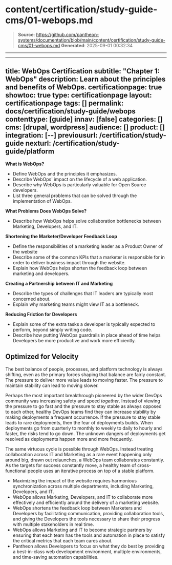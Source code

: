 # content/certification/study-guide-cms/01-webops.md

> **Source**: https://github.com/pantheon-systems/documentation/blob/main/content/certification/study-guide-cms/01-webops.md
> **Generated**: 2025-09-01 00:32:34

---

---
title: WebOps Certification
subtitle: "Chapter 1: WebOps"
description: Learn about the principles and benefits of WebOps.
certificationpage: true
showtoc: true
type: certificationpage
layout: certificationpage
tags: []
permalink: docs/certification/study-guide/webops
contenttype: [guide]
innav: [false]
categories: []
cms: [drupal, wordpress]
audience: []
product: []
integration: [--]
previousurl: /certification/study-guide
nexturl: /certification/study-guide/platform
---



<Alert title="Learning Objectives for This Chapter" type="info" >

**What is WebOps?**

* Define WebOps and the principles it emphasizes.
* Describe WebOps' impact on the lifecycle of a web application.
* Describe why WebOps is particularly valuable for Open Source developers.
* List three general problems that can be solved through the implementation of WebOps.

**What Problems Does WebOps Solve?**

* Describe how WebOps helps solve collaboration bottlenecks between Marketing, Developers, and IT.

**Shortening the Marketer/Developer Feedback Loop**

* Define the responsibilities of a marketing leader as a Product Owner of the website
* Describe some of the common KPIs that a marketer is responsible for in order to deliver business impact through the website.
* Explain how WebOps helps shorten the feedback loop between marketing and developers.

**Creating a Partnership between IT and Marketing**

* Describe the types of challenges that IT leaders are typically most concerned about.
* Explain why marketing teams might view IT as a bottleneck.

**Reducing Friction for Developers**

* Explain some of the extra tasks a developer is typically expected to perform, beyond simply writing code.
* Describe how putting WebOps guardrails in place ahead of time helps Developers be more productive and work more efficiently.

</Alert>

<Partial file="certification-guide/what-is-webops.md" />

<Partial file="certification-guide/what-problems-does-webops-solve.md" />

<Partial file="certification-guide/pressure-on-it.md" />

<Partial file="certification-guide/pressure-on-developers.md" />


## Optimized for Velocity

The best balance of people, processes, and platform technology is always shifting, even as the primary forces shaping that balance are fairly constant. The pressure to deliver more value leads to moving faster. The pressure to maintain stability can lead to moving slower.

Perhaps the most important breakthrough pioneered by the wider DevOps community was increasing safety and speed _together_. Instead of viewing the pressure to go fast and the pressure to stay stable as always opposed to each other, healthy DevOps teams find they can increase stability by making deployments a frequent occurrence. If the pressure to stay stable leads to rare deployments, then the fear of deployments builds. When deployments go from quarterly to monthly to weekly to daily to hourly and faster, the risks tend to go down. The unknown dangers of deployments get resolved as deployments happen more and more frequently.

The same virtuous cycle is possible through WebOps. Instead treating collaboration across IT and Marketing as a rare event happening only around big, drawn out relaunches, a WebOps team collaborates constantly. As the targets for success constantly move, a healthy team of cross-functional people uses an iterative process on top of a stable platform.


<Alert title="Chapter 1 Key Takeaways" type="info" >

* Maximizing the impact of the website requires harmonious synchronization across multiple departments, including Marketing, Developers, and IT.
* WebOps allows Marketing, Developers, and IT to collaborate more effectively and efficiently around the delivery of a marketing website.
* WebOps shortens the feedback loop between Marketers and Developers by facilitating communication, providing collaboration tools, and giving the Developers the tools necessary to share their progress with multiple stakeholders in real time.
* WebOps allows Marketing and IT to become strategic partners by ensuring that each team has the tools and automation in place to satisfy the critical metrics that each team cares about.
* Pantheon allows Developers to focus on what they do best by providing a best-in-class web development environment, multiple environments, and time-saving automation capabilities.

</Alert>
